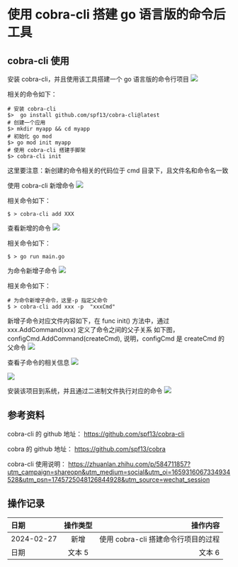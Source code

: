 # 使用 cobra-cli 搭建 go 语言版的命令后工具

## cobra-cli 使用

安装 cobra-cli，并且使用该工具搭建一个 go 语言版的命令行项目
<img src="./pic/01_安装cobra-cli并初始化项目为命令后项目_V20240227.png">

相关的命令如下：

```shell
# 安装 cobra-cli
$>  go install github.com/spf13/cobra-cli@latest
# 创建一个应用
$> mkdir myapp && cd myapp
# 初始化 go mod
$> go mod init myapp
# 使用 cobra-cli 搭建手脚架
$> cobra-cli init
```

这里要注意：新创建的命令相关的代码位于 cmd 目录下，且文件名和命令名一致

使用 cobra-cli 新增命令
<img src="./pic/02_cobra-cli通过add新增一个命令_V20240227.png">

相关命令如下：

```shell
$ > cobra-cli add XXX
```

查看新增的命令
<img src="./pic/03_查看新增的命令.png">

相关命令如下：

```shell
$ > go run main.go
```

为命令新增子命令
<img src="./pic/04_新增子命令.png">

相关命令如下：

```shell
# 为命令新增子命令，这里-p 指定父命令
$ > cobra-cli add xxx -p  "xxxCmd"
```

新增子命令对应文件内容如下，在 func init() 方法中，通过 xxx.AddCommand(xxx) 定义了命令之间的父子关系
如下图， configCmd.AddCommand(createCmd), 说明，configCmd 是 createCmd 的父命令
<img src="./pic/08_在代码中维护命令之间的父子关系.png">

查看子命令的相关信息
<img src="./pic/05_查看子命令的详细信息.png">

<img src="./pic/06_查看命令的详细描述和简短描述.png">

安装该项目到系统，并且通过二进制文件执行对应的命令
<img src="./pic/07_安装对应的软件并通过该命令执行_V20240227.png">

## 参考资料

cobra-cli 的 github 地址： https://github.com/spf13/cobra-cli

cobra 的 github 地址： https://github.com/spf13/cobra

cobra-cli 使用说明： https://zhuanlan.zhihu.com/p/584711857?utm_campaign=shareopn&utm_medium=social&utm_oi=1659316067334934528&utm_psn=1745725048126844928&utm_source=wechat_session

## 操作记录

| 日期       | 操作类型 |                            操作内容 |
| :--------- | :------: | ----------------------------------: |
| 2024-02-27 |   新增   | 使用 cobra-cli 搭建命令行项目的过程 |
| 日期       |  文本 5  |                              文本 6 |
